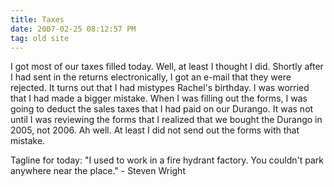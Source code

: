 ```yaml
---
title: Taxes
date: 2007-02-25 08:12:57 PM
tag: old site
---
```


I got most of our taxes filled today. Well, at least I thought I did. Shortly after I had sent in the returns electronically, I got an e-mail that they were rejected. It turns out that I had mistypes Rachel's birthday. I was worried that I had made a bigger mistake. When I was filling out the forms, I was going to deduct the sales taxes that I had paid on our Durango. It was not until I was reviewing the forms that I realized that we bought the Durango in 2005, not 2006. Ah well. At least I did not send out the forms with that mistake.

Tagline for today: "I used to work in a fire hydrant factory. You couldn't park anywhere near the place." - Steven Wright
